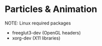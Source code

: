 # Particles & Animation

NOTE: Linux
required packages
- freeglut3-dev (OpenGL headers)
- xorg-dev (X11 libraries)

